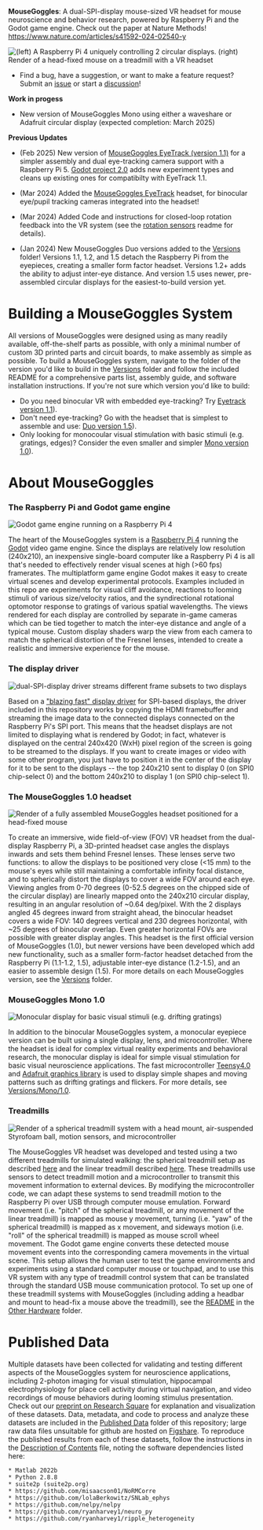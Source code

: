 **MouseGoggles**: A dual-SPI-display mouse-sized VR headset for mouse neuroscience and behavior research, powered by Raspberry Pi and the Godot game engine. Check out the paper at Nature Methods! https://www.nature.com/articles/s41592-024-02540-y

![(left) A Raspberry Pi 4 uniquely controlling 2 circular displays. (right) Render of a head-fixed mouse on a treadmill with a VR headset](https://github.com/sn-lab/MouseGoggles/blob/main/Images/mouseVRheadsetIntro.png)

- Find a bug, have a suggestion, or want to make a feature request? Submit an [issue](https://github.com/sn-lab/MouseGoggles/issues) or start a [discussion](https://github.com/sn-lab/MouseGoggles/discussions)!

**Work in progess**

* New version of MouseGoggles Mono using either a waveshare or Adafruit circular display (expected completion: March 2025)
  
**Previous Updates**

* (Feb 2025) New version of [MouseGoggles EyeTrack (version 1.1)](https://github.com/sn-lab/MouseGoggles/tree/main/Versions/EyeTrack/1.1) for a simpler assembly and dual eye-tracking camera support with a Raspberry Pi 5. [Godot project 2.0](https://github.com/sn-lab/MouseGoggles/tree/main/Godot/MouseVR%20Godot%20Project%20V2.0) adds new experiment types and cleans up existing ones for compatibilty with EyeTrack 1.1.

* (Mar 2024) Added the [MouseGoggles EyeTrack](https://github.com/sn-lab/MouseGoggles/tree/main/Versions/EyeTrack/1.0) headset, for binocular eye/pupil tracking cameras integrated into the headset!
  
* (Mar 2024) Added Code and instructions for closed-loop rotation feedback into the VR system (see the [rotation sensors](https://github.com/sn-lab/MouseGoggles/blob/main/Other%20Hardware/Installation%20README.md#rotation-sensors
) readme for details).

* (Jan 2024) New MouseGoggles Duo versions added to the [Versions](https://github.com/sn-lab/MouseGoggles/tree/main/Versions) folder! Versions 1.1, 1.2, and 1.5 detach the Raspberry Pi from the eyepieces, creating a smaller form factor headset. Versions 1.2+ adds the ability to adjust inter-eye distance. And version 1.5 uses newer, pre-assembled circular displays for the easiest-to-build version yet.
  

# Building a MouseGoggles System

All versions of MouseGoggles were designed using as many readily available, off-the-shelf parts as possible, with only a minimal number of custom 3D printed parts and circuit boards, to make assembly as simple as possible. To build a MouseGoggles system, navigate to the folder of the version you'd like to build in the [Versions](https://github.com/sn-lab/MouseGoggles/tree/main/Versions) folder and follow the included README for a comprehensive parts list, assembly guide, and software installation instructions. If you're not sure which version you'd like to build:

* Do you need binocular VR with embedded eye-tracking? Try [Eyetrack version 1.1](https://github.com/sn-lab/MouseGoggles/tree/main/Versions/EyeTrack/1.1)).
* Don't need eye-tracking? Go with the headset that is simplest to assemble and use: [Duo version 1.5](https://github.com/sn-lab/MouseGoggles/tree/main/Versions/Duo/1.5)).
* Only looking for monocoular visual stimulation with basic stimuli (e.g. gratings, edges)? Consider the even smaller and simpler [Mono version 1.0](https://github.com/sn-lab/MouseGoggles/tree/main/Versions/Mono/1.0)).

  
# About MouseGoggles

### The Raspberry Pi and Godot game engine

![Godot game engine running on a Raspberry Pi 4](https://github.com/sn-lab/MouseGoggles/blob/main/Images/RaspberryPiGodot.png)

The heart of the MouseGoggles system is a [Raspberry Pi 4](https://www.raspberrypi.com/products/raspberry-pi-4-model-b/) running the [Godot](https://godotengine.org/) video game engine. Since the displays are relatively low resolution (240x210), an inexpensive single-board computer like a Raspberry Pi 4 is all that's needed to effectively render visual scenes at high (>60 fps) framerates. The multiplatform game engine Godot makes it easy to create virtual scenes and develop experimental protocols. Examples included in this repo are experiments for visual cliff avoidance, reactions to looming stimuli of various size/velocity ratios, and the syndirectional rotational optomotor response to gratings of various spatial wavelengths. The views rendered for each display are controlled by separate in-game cameras which can be tied together to match the inter-eye distance and angle of a typical mouse. Custom display shaders warp the view from each camera to match the spherical distortion of the Fresnel lenses, intended to create a realistic and immersive experience for the mouse.

### The display driver

![dual-SPI-display driver streams different frame subsets to two displays](https://github.com/sn-lab/MouseGoggles/blob/main/Images/DisplaySubsets2.png)

Based on a ["blazing fast" display driver](https://github.com/juj/fbcp-ili9341) for SPI-based displays, the driver included in this repository works by copying the HDMI framebuffer and streaming the image data to the connected displays connected on the Raspberry Pi's SPI port. This means that the headset displays are not limited to displaying what is rendered by Godot; in fact, whatever is displayed on the central 240x420 (WxH) pixel region of the screen is going to be streamed to the displays. If you want to create images or video with some other program, you just have to position it in the center of the display for it to be sent to the displays -- the top 240x210 sent to display 0 (on SPI0 chip-select 0) and the bottom 240x210 to display 1 (on SPI0 chip-select 1).

### The MouseGoggles 1.0 headset

![Render of a fully assembled MouseGoggles headset positioned for a head-fixed mouse](https://github.com/sn-lab/MouseGoggles/blob/main/Images/VRHeadsetRender.png)

To create an immersive, wide field-of-view (FOV) VR headset from the dual-display Raspberry Pi, a 3D-printed headset case angles the displays inwards and sets them behind Fresnel lenses. These lenses serve two functions: to allow the displays to be positioned very close (<15 mm) to the mouse's eyes while still maintaining a comfortable infinity focal distance, and to spherically distort the displays to cover a wide FOV around each eye. Viewing angles from 0-70 degrees (0-52.5 degrees on the chipped side of the circular display) are linearly mapped onto the 240x210 circular display, resulting in an angular resolution of ~0.64 deg/pixel. With the 2 displays angled 45 degrees inward from straight ahead, the binocular headset covers a wide FOV: 140 degrees vertical and 230 degrees horizontal, with ~25 degrees of binocular overlap. Even greater horizontal FOVs are possible with greater display angles. This headset is the first official version of MouseGoggles (1.0), but newer versions have been developed which add new functionality, such as a smaller form-factor headset detached from the Raspberry Pi (1.1-1.2, 1.5), adjustable inter-eye distance (1.2-1.5), and an easier to assemble design (1.5). For more details on each MouseGoggles version, see the [Versions](https://github.com/sn-lab/MouseGoggles/tree/main/Versions) folder.

### MouseGoggles Mono 1.0

![Monocular display for basic visual stimuli (e.g. drifting gratings)](https://github.com/sn-lab/MouseGoggles/blob/main/Images/MonocularDisplay.png)

In addition to the binocular MouseGoggles system, a monocular eyepiece version can be built using a single display, lens, and microcontroller. Where the headset is ideal for complex virtual reality experiments and behavioral research, the monocular display is ideal for simple visual stimulation for basic visual neuroscience applications. The fast microcontroller [Teensy4.0](https://www.pjrc.com/store/teensy40.html) and [Adafruit graphics library](https://learn.adafruit.com/adafruit-gfx-graphics-library/overview) is used to display simple shapes and moving patterns such as drifting gratings and flickers. For more details, see [Versions/Mono/1.0]().

### Treadmills

![Render of a spherical treadmill system with a head mount, air-suspended Styrofoam ball, motion sensors, and microcontroller](https://github.com/sn-lab/MouseGoggles/blob/main/Images/SphericalTreadmillRender.png)

The MouseGoggles VR headset was developed and tested using a two different treadmills for simulated walking: the spherical treadmill setup as described [here](https://pubmed.ncbi.nlm.nih.gov/19829374/) and the linear treadmill described [here](https://github.com/janelia-experimental-technology/Rodent-Belt-Treadmill/tree/main). These treadmills use sensors to detect treadmill motion and a microcontroller to transmit this movement information to external devices. By modifying the microcontroller code, we can adapt these systems to send treadmill motion to the Raspberry Pi over USB through computer mouse emulation. Forward movement (i.e. "pitch" of the spherical treadmill, or any movement of the linear treadmill) is mapped as mouse y movement, turning (i.e. "yaw" of the spherical treadmill) is mapped as x movement, and sideways motion (i.e. "roll" of the spherical treadmill) is mapped as mouse scroll wheel movement. The Godot game engine converts these detected mouse movement events into the corresponding camera movements in the virtual scene. This setup allows the human user to test the game environments and experiments using a standard computer mouse or touchpad, and to use this VR system with any type of treadmill control system that can be translated through the standard USB mouse communication protocol. To set up one of these treadmill systems with MouseGoggles (including adding a headbar and mount to head-fix a mouse above the treadmill), see the [README](https://github.com/sn-lab/MouseGoggles/blob/main/Other%20Hardware/Installation%20README.md) in the [Other Hardware](https://github.com/sn-lab/MouseGoggles/tree/main/Other%20Hardware) folder.

# Published Data

Multiple datasets have been collected for validating and testing different aspects of the MouseGoggles system for neuroscience applications, including 2-photon imaging for visual stimulation, hippocampal electrophysiology for place cell activity during virtual navigation, and video recordings of mouse behaviors during looming stimulus presentation. Check out our [preprint on Research Square](https://doi.org/10.21203/rs.3.rs-3301474/v1) for explanation and visualization of these datasets. Data, metadata, and code to process and analyze these datasets are included in the [Published Data](https://github.com/sn-lab/MouseGoggles/tree/main/Published%20Data) folder of this repository; large raw data files unsuitable for github are hosted on [Figshare](https://figshare.com/articles/dataset/Raw_image_files/24039021). 
To reproduce the published results from each of these datasets, follow the instructions in the [Description of Contents](https://github.com/sn-lab/MouseGoggles/blob/main/Published%20Data/Description%20of%20Contents.md) file, noting the software dependencies listed here:

```
* Matlab 2022b
* Python 2.8.8
* suite2p (suite2p.org)
* https://github.com/misaacson01/NoRMCorre
* https://github.com/lolaBerkowitz/SNLab_ephys
* https://github.com/nelpy/nelpy
* https://github.com/ryanharvey1/neuro_py
* https://github.com/ryanharvey1/ripple_heterogeneity
```
